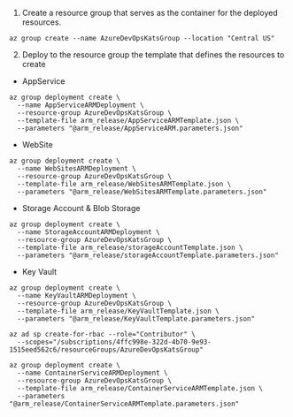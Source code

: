 1. Create a resource group that serves as the container for the deployed resources.

```
az group create --name AzureDevOpsKatsGroup --location "Central US"
```

2. Deploy to the resource group the template that defines the resources to create


* AppService

```
az group deployment create \
  --name AppServiceARMDeployment \
  --resource-group AzureDevOpsKatsGroup \
  --template-file arm_release/AppServiceARMTemplate.json \
  --parameters "@arm_release/AppServiceARM.parameters.json"
```

* WebSite

```
az group deployment create \
  --name WebSitesARMDeployment \
  --resource-group AzureDevOpsKatsGroup \
  --template-file arm_release/WebSitesARMTemplate.json \
  --parameters "@arm_release/WebSitesARMTemplate.parameters.json"
```

* Storage Account & Blob Storage

```
az group deployment create \
  --name StorageAccountARMDeployment \
  --resource-group AzureDevOpsKatsGroup \
  --template-file arm_release/storageAccountTemplate.json \
  --parameters "@arm_release/storageAccountTemplate.parameters.json"
```

* Key Vault

```
az group deployment create \
  --name KeyVaultARMDeployment \
  --resource-group AzureDevOpsKatsGroup \
  --template-file arm_release/KeyVaultTemplate.json \
  --parameters "@arm_release/KeyVaultTemplate.parameters.json"
```

```
az ad sp create-for-rbac --role="Contributor" \
  --scopes="/subscriptions/4ffc998e-322d-4b70-9e93-1515eed562c6/resourceGroups/AzureDevOpsKatsGroup"
```

```
az group deployment create \
  --name ContainerServiceARMDeployment \
  --resource-group AzureDevOpsKatsGroup \
  --template-file arm_release/ContainerServiceARMTemplate.json \
  --parameters "@arm_release/ContainerServiceARMTemplate.parameters.json"
```
